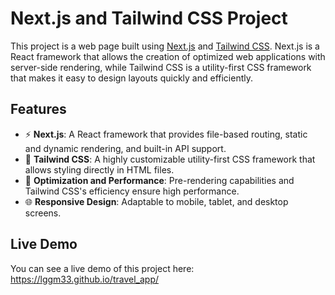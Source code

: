 # Next.js and Tailwind CSS Project

This project is a web page built using [Next.js](https://nextjs.org/) and [Tailwind CSS](https://tailwindcss.com/). Next.js is a React framework that allows the creation of optimized web applications with server-side rendering, while Tailwind CSS is a utility-first CSS framework that makes it easy to design layouts quickly and efficiently.

## Features

- ⚡️ **Next.js**: A React framework that provides file-based routing, static and dynamic rendering, and built-in API support.
- 🎨 **Tailwind CSS**: A highly customizable utility-first CSS framework that allows styling directly in HTML files.
- 🚀 **Optimization and Performance**: Pre-rendering capabilities and Tailwind CSS's efficiency ensure high performance.
- 🌐 **Responsive Design**: Adaptable to mobile, tablet, and desktop screens.


## Live Demo
You can see a live demo of this project here: https://lggm33.github.io/travel_app/